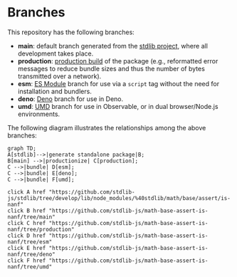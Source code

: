 <!--

@license Apache-2.0

Copyright (c) 2022 The Stdlib Authors.

Licensed under the Apache License, Version 2.0 (the "License");
you may not use this file except in compliance with the License.
You may obtain a copy of the License at

    http://www.apache.org/licenses/LICENSE-2.0

Unless required by applicable law or agreed to in writing, software
distributed under the License is distributed on an "AS IS" BASIS,
WITHOUT WARRANTIES OR CONDITIONS OF ANY KIND, either express or implied.
See the License for the specific language governing permissions and
limitations under the License.

-->

# Branches

This repository has the following branches:

-   **main**: default branch generated from the [stdlib project][stdlib-url], where all development takes place.
-   **production**: [production build][production-url] of the package (e.g., reformatted error messages to reduce bundle sizes and thus the number of bytes transmitted over a network).
-   **esm**: [ES Module][esm-url] branch for use via a `script` tag without the need for installation and bundlers.
-   **deno**: [Deno][deno-url] branch for use in Deno.
-   **umd**: [UMD][umd-url] branch for use in Observable, or in dual browser/Node.js environments.

The following diagram illustrates the relationships among the above branches:

```mermaid
graph TD;
A[stdlib]-->|generate standalone package|B;
B[main] -->|productionize| C[production];
C -->|bundle| D[esm];
C -->|bundle| E[deno];
C -->|bundle| F[umd];

click A href "https://github.com/stdlib-js/stdlib/tree/develop/lib/node_modules/%40stdlib/math/base/assert/is-nanf"
click B href "https://github.com/stdlib-js/math-base-assert-is-nanf/tree/main"
click C href "https://github.com/stdlib-js/math-base-assert-is-nanf/tree/production"
click D href "https://github.com/stdlib-js/math-base-assert-is-nanf/tree/esm"
click E href "https://github.com/stdlib-js/math-base-assert-is-nanf/tree/deno"
click F href "https://github.com/stdlib-js/math-base-assert-is-nanf/tree/umd"
```

[stdlib-url]: https://github.com/stdlib-js/stdlib/tree/develop/lib/node_modules/%40stdlib/math/base/assert/is-nanf
[production-url]: https://github.com/stdlib-js/math-base-assert-is-nanf/tree/production
[deno-url]: https://github.com/stdlib-js/math-base-assert-is-nanf/tree/deno
[umd-url]: https://github.com/stdlib-js/math-base-assert-is-nanf/tree/umd
[esm-url]: https://github.com/stdlib-js/math-base-assert-is-nanf/tree/esm